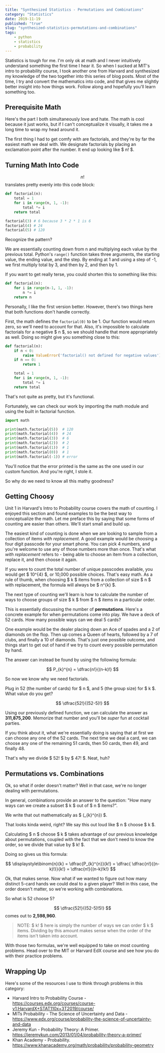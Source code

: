 ```yaml
---
title: "Synthesized Statistics - Permutations and Combinations"
category: "Statistics"
date: 2019-11-19
published: "true"
slug: "synthesized-statistics-permutations-and-combinations"
tags:
    - python
    - statistics
    - probability
---
```


Statistics is tough for me. I'm only ok at math and I never intuitively understand something the first time I hear it. So when I sucked at MIT's intro to probability course, I took another one from Harvard and synthesized my knowledge of the two together into this series of blog posts. Most of the time, I try and convert the mathematics into code, and that gives me slightly better insight into how things work. Follow along and hopefully you'll learn something too.

## Prerequisite Math

Here's the part I both simultaneously love and hate. The math is cool because it just works, but if I can't conceptualize it visually, it takes me a long time to wrap my head around it.

The first thing I had to get comfy with are factorials, and they're by far the easiest math we deal with. We designate factorials by placing an exclamation point after the number. It end up looking like $ n! $.

## Turning Math Into Code

$$ n! $$ translates pretty evenly into this code block:

```python
def factorial(n):
    total = 1
    for i in range(n, 1, -1):
        total *= i 
    return total

factorial(3) # 6 because 3 * 2 * 1 is 6
factorial(4) # 24
factorial(5) # 120 
```

Recognize the pattern?

We are essentially counting down from n and multiplying each value by the previous total. Python's `range()` function takes three arguments, the starting value, the ending value, and the step. By ending at 1 and using a step of -1, we first multiply total by 3, and then by 2, and then by 1. 

If you want to get really terse, you could shorten this to something like this:

```python
def factorial(n):
    for i in range(n-1, 1, -1):
        n *= i
    return n
```

Personally, I like the first version better. However, there's two things here that both functions don't handle correctly.

First, the math defines the `factorial(0)` to be 1. Our function would return zero, so we'll need to account for that. Also, it's impossible to calculate factorials for a negative $ n $, so we should handle that more appropriately as well. Doing so might give you something close to this:

```python
def factorial(n):
    if n < 0:
        raise ValueError('factorial() not defined for negative values')
    if n == 0:
        return 1

    total = 1
    for i in range(n, 1, -1):
        total *= i 
    return total  
```

That's not quite as pretty, but it's functional. 

Fortunately, we can check our work by importing the math module and using the built in factorial function.

```python
import math

print(math.factorial(5))  # 120
print(math.factorial(4))  # 24
print(math.factorial(3))  # 6
print(math.factorial(2))  # 2
print(math.factorial(1))  # 1
print(math.factorial(0))  # 1
print(math.factorial(-1)) # error
```

You'll notice that the error printed is the same as the one used in our custom function. And you're right, I stole it. 

So why do we need to know all this mathy goodness?

## Getting Choosy

Unit 1 in Harvard's Intro to Probability course covers the math of counting. I enjoyed this section and found examples to be the best way to conceptualize the math. Let me preface this by saying that some forms of counting are easier than others. We'll start small and build up. 

The easiest kind of counting is done when we are looking to sample from a collection of items *with replacement*. A good example would be choosing a four digit passcode for your smart phone. You can pick 4 numbers, and you're welcome to use any of those numbers more than once. That's what *with replacement* refers to - being able to choose an item from a collection, replace it, and then choose it again.

If you were to count the total number of unique passcodes available, you would get $ 10^{4} $, or 10,000 possible choices. That's easy math. As a rule of thumb, when choosing $ k $ items from a collection of size $ n $ with replacement, the formula will always be $ n^{k} $. 

The next type of counting we'll learn is how to calculate the number of ways to choose groups of size $ k $ from $ n $ items in a particular order. 

This is essentially discussing the number of **permutations**. 
Here's a concrete example for when permutations come into play. We have a deck of 52 cards. How many possible ways can we deal 5 cards? 

One example would be the dealer placing down an Ace of spades and a 2 of diamonds on the flop. Then up comes a Queen of hearts, followed by a 7 of clubs, and finally a 10 of diamonds. That's just one possible outcome, and things start to get out of hand if we try to count every possible permutation by hand. 

The answer can instead be found by using the following formula:

$$ P_{k}^{n} = \dfrac{n!}{(n-k)!} $$

So now we know why we need factorials. 

Plug in 52 (the number of cards) for $ n $, and 5 (the group size) for $ k $. What value do you get?

$$ \dfrac{52!}{(52-5)!} $$

Using our previously defined function, we can calculate the answer as **311,875,200**. Memorize that number and you'll be *super* fun at cocktail parties.

If you think about it, what we're essentially doing is saying that at first we can choose any one of the 52 cards. The next time we deal a card, we can choose any one of the remaining 51 cards, then 50 cards, then 49, and finally 48.

That's why we divide $ 52! $ by $ 47! $. Neat, huh?

## Permutations vs. Combinations

Ok, so what if order doesn't matter? Well in that case, we're no longer dealing with permutations.

In general, combinations provide an answer to the question: "How many ways can we create a subset $ k $ out of $ n $ items?".

We write that out mathematically as $ (_{k}^{n}) $.

That looks kinda weird, right? We say this out loud like $ n $ choose $ k $. 

Calculating $ n $ choose $ k $ takes advantage of our previous knowledge about permutations, coupled with the fact that we don't need to know the order, so we divide that value by $ k! $. 

Doing so gives us this formula:

$$ \displaystyle\binom{n}{k} = \dfrac{P_{k}^{n}}{k!} = \dfrac{ \dfrac{n!}{(n-k)!}}{k!} = \dfrac{n!}{(n-k)!k!} $$

Ok, that makes sense. Now what if we wanted to figure out how many distinct 5-card hands we could deal to a given player? Well in this case, the order doesn't matter, so we're working with combinations.

So what is 52 choose 5?

$$ \dfrac{52!}{(52-5)!5!} $$ comes out to **2,598,960**.

> NOTE: $ k! $ here is simply the number of ways we can order $ k $ items. Dividing by this amount makes sense when the order of the items isn't taken into account.

With those two formulas, we're well equipped to take on most counting problems. Head over to the MIT or Harvard EdX course and see how you do with their practice problems.

## Wrapping Up

Here's some of the resources I use to think through problems in this category:

+ Harvard Intro to Probability Course - https://courses.edx.org/courses/course-v1:HarvardX+STAT110x+3T2019/course/
+ MITs Probability - The Science of Uncertainty and Data - https://www.edx.org/course/probability-the-science-of-uncertainty-and-data
+ Jeremy Kun - Probability Theory: A Primer. https://jeremykun.com/2013/01/04/probability-theory-a-primer/
+ Khan Academy - Probability. https://www.khanacademy.org/math/probability/probability-geometry

<!-- ## Two Real World Examples

Ok, let's think through two practice problems to get the hang of this.

Say I stole your iPhone and am trying to punch in the correct 4 numbers that unlock it. No biggee. I'll just have access to basically every digital interaction you've ever had. 

Should you be scared? Well, it depends on how likely it is that I'll get in (and probably how scandalous your text history is).

We can calculate the probability of me gaining access to your phone by determining the number of possible permutations a 4 digit passcode has.

As you hopefully recall, the formula is $ P_{k}^{n} = \dfrac{n!}{(n-k)!} $. Since we're operating in groups of 4, and there are 10 possible numbers to choose from, this means  -->

